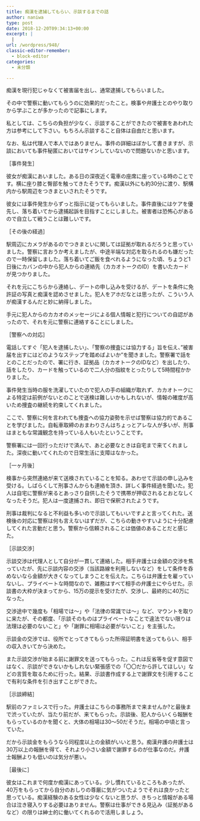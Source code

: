 ```yaml
---
title: 痴漢を逮捕してもらい、示談するまでの話
author: naniwa
type: post
date: 2018-12-20T09:34:13+00:00
excerpt: |
  |
url: /wordpress/948/
classic-editor-remember:
  - block-editor
categories:
  - 未分類

---
```

痴漢を現行犯じゃなくて被害届を出し、通常逮捕してもらいました。

その中で警察に動いてもらうのに効果的だったこと。検事や弁護士とのやり取りから学ぶことが多かったので記事にします。

私としては、こちらの負担が少なく、示談することができたので被害をあわれた方は参考にして下さい。もちろん示談すること自体は自由だと思います。

なお、私は代理人で本人ではありません。事件の詳細はぼかして書きますが、示談においても事件秘匿においてはサインしていないので問題ないかと思います。

［事件発生］

彼女が痴漢にあいました。ある日の深夜近く電車の座席に座っている時のことです。横に座り膝と臀部を触ってきたそうです。痴漢以外にも約30分に渡り、駅構内から駅周辺をつきまといされたそうです。

彼女には事件発生からずっと指示に従ってもらいました。事件直後にはケアを優先し、落ち着いてから逮捕起訴を目指すことにしました。被害者は恐怖心があるので自立して戦うことは難しいです。

［その後の経過］

駅周辺にカメラがあるのでつきまといに関しては証拠が取れるだろうと思っていました。警察に言おうか考えましたが、中途半端な対応を取られるのも嫌だったので一時保留しました。落ち着いてご飯を食べれるようになった頃、ちょうど1日後にカバンの中から犯人からの連絡先（カカオトークのID）を書いたカードが見つかりました。

それを元にこちらから連絡し、デートの申し込みを受けるが、デートを条件に免許証の写真と痴漢を認めさせました。犯人をアホだなとは思ったが、こういう人が痴漢するんだと妙に納得しました。

手元に犯人からのカカオのメッセージによる個人情報と犯行についての自認があったので、それを元に警察に連絡することにしました。

［警察への対応］

電話してすぐ「犯人を逮捕したい」、「警察の捜査には協力する」旨を伝え、&#8221;被害届を出すにはどのようなステップを踏めばよいか&#8221;を聞きました。警察署で話をとのことだったので、署に行き、証拠品（カカオトークのIDなど）を出したり、話をしたり、カードを触っているので二人分の指紋をとったりして5時間程かかりました。

事件発生当時の服を洗濯していたので犯人の手の組織が取れず、カカオトークによる特定は前例がないとのことで送検は難しいかもしれないが、情報の確度が高いため捜査の継続を約束してくれました。

ここで、警察に何を言われても捜査への協力姿勢を示せば警察は協力的であることを学びました。自転車取締のおまわりさんはちょっとアレな人が多いが、刑事はまともな常識観念を持っている人もいたということです。

警察署には一回行っただけで済んで、あと必要なときは自宅まで来てくれました。深夜に動いてくれたので日常生活に支障はなかった。

［一ヶ月後］

検事から突然連絡が来て送検されていることを知る。あわせて示談の申し込みを受ける。しばらくして刑事さんからも連絡を頂き、詳しく事件経過を聞いた。犯人は自宅に警察が来るとあっさり自供したそうで携帯が押収されるとおとなしくなったそうだ。犯人は一度逮捕され、即日で保釈されたようです。

刑事は裁判になると不利益も多いので示談してもいいですよと言ってくれた。送検後の対応に警察は何も言えないはずだが、こちらの動きやすいように十分配慮してくれた言動だと思う。警察から信頼されることは価値のあることだと感じた。

［示談交渉］

示談交渉は代理人として自分が一貫して連絡した。相手弁護士は金額の交渉を焦っていたが、先に示談内容の交渉（当該路線を利用しないなど）をして条件を呑めないなら金額が大きくなってしまうことを伝えた。こちらは弁護士を雇っていないし、プライベートな時間なので、雑務はすべて相手の弁護士にやらせた。示談書の大枠が決まってから、15万の提示を受けたが、交渉し、最終的に40万になった。

交渉途中で幾度も「相場では～」や「法律の常識では～」など、マウントを取りに来たが、その都度、「示談そのものはプライベートなことで違法でない限りは法理は必要のないこと」や「謝罪に相場は必要がないこと」を主張した。

示談金の交渉では、役所でとってきてもらった所得証明書を送ってもらい、相手の収入きいてから決めた。

また示談交渉が始まる前に謝罪文を送ってもらった。これは反省等を促す意図ではなく、示談ができないかもしれない緊張感での「〇〇だから許してほしい」などの言質を取るために行った。結果、示談書作成する上で謝罪文を引用することで有利な条件を引き出すことができた。

［示談締結］

駅前のファミレスで行った。弁護士はこちらの事務所まで来ませんか?と最後まで渋っていたが、当たり前だが、来てもらった。示談後、犯人からいくら報酬をもらっているのかを聞くと、大体の相場は30～50だそうだ。相場の中頃と言っていた。

だから示談金をもらうなら同程度以上の金額がいいと思う。痴漢弁護の弁護士は30万以上の報酬を得て、それより小さい金額で謝罪するのが仕事なのだ。弁護士報酬よりも低いのは気分が悪い。

［最後に］

彼女はこれまで何度か痴漢にあっている。少し慣れているところもあったが、40万をもらってから自分のおしりの尊厳に気がついたようでそれは良かったと思っている。痴漢経験のある女性は少なくないと思うが、きちっと情報がある場合は泣き寝入りする必要はありません。警察は仕事ができる見込み（証拠があるなど）の限りは紳士的に働いてくれるので活用しましょう。